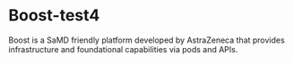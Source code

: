 # Boost-test4
Boost is a SaMD friendly platform developed by AstraZeneca that provides infrastructure and foundational capabilities via pods and APIs.
